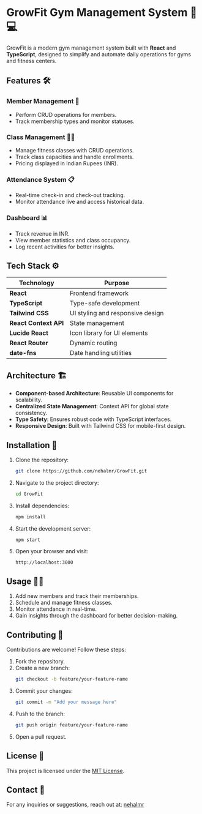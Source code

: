 # GrowFit Gym Management System 💪💻

GrowFit is a modern gym management system built with **React** and **TypeScript**, designed to simplify and automate daily operations for gyms and fitness centers.

## Features 🛠️

### Member Management 👥
- Perform CRUD operations for members.
- Track membership types and monitor statuses.

### Class Management 🏋️‍♀️
- Manage fitness classes with CRUD operations.
- Track class capacities and handle enrollments.
- Pricing displayed in Indian Rupees (INR).

### Attendance System 📋
- Real-time check-in and check-out tracking.
- Monitor attendance live and access historical data.

### Dashboard 📊
- Track revenue in INR.
- View member statistics and class occupancy.
- Log recent activities for better insights.

## Tech Stack ⚙️

| Technology        | Purpose                            |
|-------------------|------------------------------------|
| **React**         | Frontend framework                |
| **TypeScript**    | Type-safe development             |
| **Tailwind CSS**  | UI styling and responsive design  |
| **React Context API** | State management              |
| **Lucide React**  | Icon library for UI elements      |
| **React Router**  | Dynamic routing                  |
| **date-fns**      | Date handling utilities           |

## Architecture 🏗️
- **Component-based Architecture**: Reusable UI components for scalability.
- **Centralized State Management**: Context API for global state consistency.
- **Type Safety**: Ensures robust code with TypeScript interfaces.
- **Responsive Design**: Built with Tailwind CSS for mobile-first design.

## Installation 🚀

1. Clone the repository:
   ```bash
   git clone https://github.com/nehalmr/GrowFit.git
   ```
2. Navigate to the project directory:
   ```bash
   cd GrowFit
   ```
3. Install dependencies:
   ```bash
   npm install
   ```
4. Start the development server:
   ```bash
   npm start
   ```
5. Open your browser and visit:
   ```
   http://localhost:3000
   ```

## Usage 🏃‍♂️
1. Add new members and track their memberships.
2. Schedule and manage fitness classes.
3. Monitor attendance in real-time.
4. Gain insights through the dashboard for better decision-making.

## Contributing 🤝

Contributions are welcome! Follow these steps:
1. Fork the repository.
2. Create a new branch:
   ```bash
   git checkout -b feature/your-feature-name
   ```
3. Commit your changes:
   ```bash
   git commit -m "Add your message here"
   ```
4. Push to the branch:
   ```bash
   git push origin feature/your-feature-name
   ```
5. Open a pull request.

## License 📜
This project is licensed under the [MIT License](LICENSE).

## Contact 📧
For any inquiries or suggestions, reach out at: [nehalmr](https://github.com/nehalmr)
